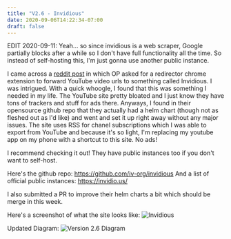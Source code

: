 ```yaml
---
title: "V2.6 - Invidious"
date: 2020-09-06T14:22:34-07:00
draft: false
---
```


EDIT 2020-09-11: Yeah... so since invidious is a web scraper, Google partially blocks after a while so I don't have full functionality all the time. So instead of self-hosting this, I'm just gonna use another public instance.

I came across a [reddit post](https://www.reddit.com/r/chrome/comments/imrp1s/extension_that_redirects_a_url_to_another/) in which OP asked for a redirector chrome extension to forward YouTube video urls to something called Invidious. I was intrigued. With a quick whoogle, I found that this was something I needed in my life. The YouTube site pretty bloated and I just know they have tons of trackers and stuff for ads there. Anyways, I found in their opensource github repo that they actually had a helm chart (though not as fleshed out as I'd like) and went and set it up right away without any major issues. The site uses RSS for chanel subscriptions which I was able to export from YouTube and because it's so light, I'm replacing my youtube app on my phone with a shortcut to this site. No ads!

I recommend checking it out! They have public instances too if you don't want to self-host.

Here's the github repo: https://github.com/iv-org/invidious
And a list of official public instances: https://invidio.us/

I also submitted a PR to improve their helm charts a bit which should be merge in this week.

Here's a screenshot of what the site looks like:
![Invidious](invidious.png)


Updated Diagram:
![Version 2.6 Diagram](homelab2.6.png)
